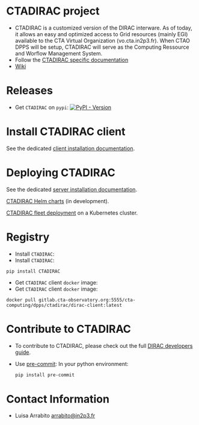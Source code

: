 # CTADIRAC project

* CTADIRAC is a customized version of the DIRAC interware. As of today, it allows an easy and optimized access to Grid resources (mainly EGI) available to the CTA Virtual Organization (vo.cta.in2p3.fr). When CTAO DPPS will be setup, CTADIRAC will serve as the Computing Ressource and Worflow Management System.
* Follow the [CTADIRAC specific documentation](https://redmine.cta-observatory.org/projects/cta_dirac/wiki/CTA-DIRAC_Users_Guide)
* [Wiki](https://gitlab.cta-observatory.org/cta-computing/dpps/CTADIRAC/-/wikis/)

# Releases

* Get `CTADIRAC` on `pypi`: [![PyPI - Version](https://badge.fury.io/py/CTADIRAC.svg)](https://pypi.org/project/CTADIRAC/)

# Install CTADIRAC client

See the dedicated [client installation documentation](docs/install_client.md).

# Deploying CTADIRAC

See the dedicated [server installation documentation](docs/install_CTADIRAC.md).

[CTADIRAC Helm charts](https://gitlab.cta-observatory.org/cta-computing/dpps/workload/CTADIRAC-charts) (in development).

[CTADIRAC fleet deployment](https://gitlab.cta-observatory.org/cta-computing/dpps/workload/ctadirac-deployment) on a Kubernetes cluster.

# Registry

* Install `CTADIRAC`:
* Install `CTADIRAC`:

```
pip install CTADIRAC
```

* Get `CTADIRAC` client `docker` image:
* Get `CTADIRAC` client `docker` image:

```
docker pull gitlab.cta-observatory.org:5555/cta-computing/dpps/ctadirac/dirac-client:latest
```

# Contribute to CTADIRAC

* To contribute to CTADIRAC, please check out the full [DIRAC developers guide](http://dirac.readthedocs.io/en/integration/DeveloperGuide/index.html).

* Use [pre-commit](https://pre-commit.com/):
    In your python environment:
    ```bash
    pip install pre-commit
    ```

# Contact Information
* Luisa Arrabito <arrabito@in2p3.fr>

